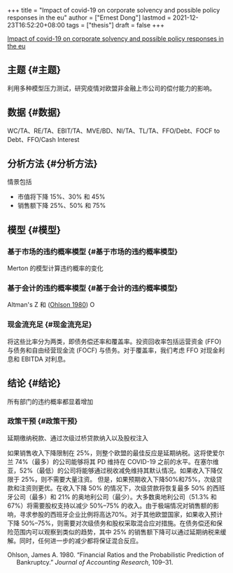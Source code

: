 +++
title = "Impact of covid-19 on corporate solvency and possible policy responses in the eu"
author = ["Ernest Dong"]
lastmod = 2021-12-23T16:52:20+08:00
tags = ["thesis"]
draft = false
+++

[Impact of covid-19 on corporate solvency and possible policy responses in the eu](https://www.sciencedirect.com/science/article/pii/S1062976920301125)


## 主题 {#主题}

利用多种模型压力测试，研究疫情对欧盟非金融上市公司的偿付能力的影响。


## 数据 {#数据}

WC/TA、RE/TA、EBIT/TA、MVE/BD、NI/TA、TL/TA、FFO/Debt、FOCF to Debt、FFO/Cash Interest


## 分析方法 {#分析方法}

情景包括

-   市值将下降 15%、30% 和 45%
-   销售额下降 25%、50% 和 75%


## 模型 {#模型}


### 基于市场的违约概率模型 {#基于市场的违约概率模型}

Merton 的模型计算违约概率的变化


### 基于会计的违约概率模型 {#基于会计的违约概率模型}

Altman's Z 和 (<a href="#citeproc_bib_item_1">Ohlson 1980</a>) O


### 现金流充足 {#现金流充足}

将这些比率分为两类，即债务偿还率和覆盖率。投资回收率包括运营资金 (FFO) 与债务和自由经营现金流 (FOCF) 与债务。对于覆盖率，我们考虑 FFO 对现金利息和 EBITDA 对利息。


## 结论 {#结论}

所有部门的违约概率都显着增加


### 政策干预 {#政策干预}

延期缴纳税款、通过次级过桥贷款纳入以及股权注入

如果销售收入下降限制在 25%，则整个欧盟的最佳反应是延期纳税。这将使爱尔兰 74%（最多）的公司能够将其 PD 维持在 COVID-19 之前的水平。在塞尔维亚，52%（最低）的公司将能够通过税收减免维持其默认情况。如果收入下降仅限于 25%，则不需要大量注资。
但是，如果预期收入下降50%和75%，次级贷款和注资则更优。在收入下降 50% 的情况下，次级贷款将恢复最多 50% 的西班牙公司（最多）和 21% 的奥地利公司（最少）。大多数奥地利公司（51.3% 和 67%）将需要股权支持以减少 50%–75% 的收入。由于极端情况对销售额的影响，寻求参股的西班牙企业比例将高达70%。对于其他欧盟国家，如果收入预计下降 50%–75%，则需要对次级债务和股权采取混合应对措施。在债务偿还和保险范围内可以观察到类似的趋势，其中 25% 的销售额下降可以通过延期纳税来缓解。同时，任何进一步的减少都将保证混合反应。

<style>.csl-entry{text-indent: -1.5em; margin-left: 1.5em;}</style><div class="csl-bib-body">
  <div class="csl-entry"><a id="citeproc_bib_item_1"></a>Ohlson, James A. 1980. “Financial Ratios and the Probabilistic Prediction of Bankruptcy.” <i>Journal of Accounting Research</i>, 109–31.</div>
</div>